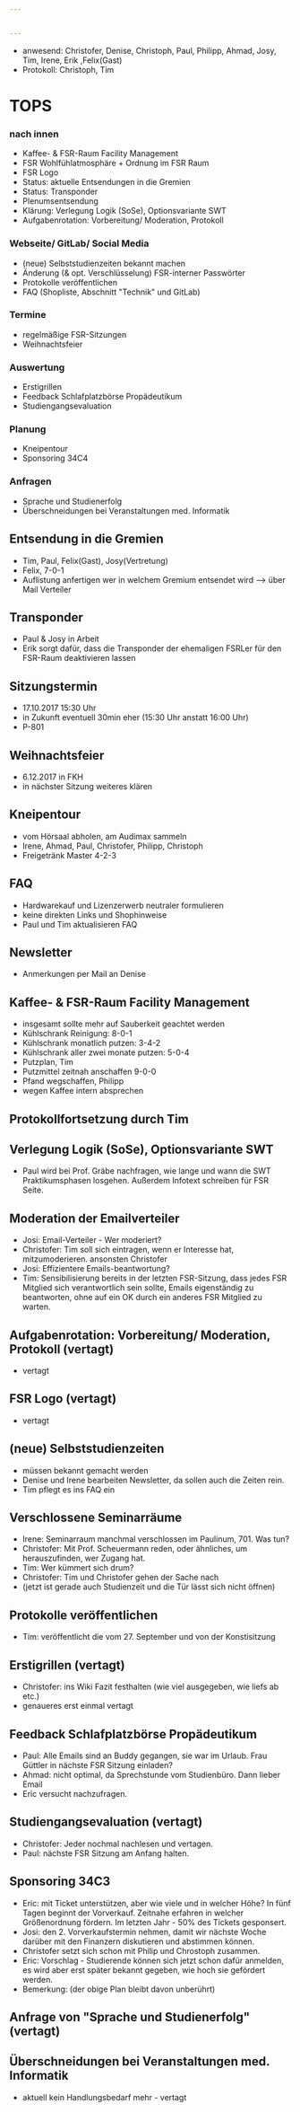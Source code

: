 ```yaml
---


---
```


* anwesend: Christofer, Denise, Christoph, Paul, Philipp, Ahmad, Josy, Tim, Irene, Erik ,Felix(Gast)
* Protokoll: Christoph, Tim

# TOPS

### nach innen
* Kaffee- & FSR-Raum Facility Management
* FSR Wohlfühlatmosphäre + Ordnung im FSR Raum
* FSR Logo
* Status: aktuelle Entsendungen in die Gremien
* Status: Transponder
* Plenumsentsendung
* Klärung: Verlegung Logik (SoSe), Optionsvariante SWT
* Aufgabenrotation: Vorbereitung/ Moderation, Protokoll

### Webseite/ GitLab/ Social Media
* (neue) Selbststudienzeiten bekannt machen
* Änderung (& opt. Verschlüsselung) FSR-interner Passwörter
* Protokolle veröffentlichen
* FAQ (Shopliste, Abschnitt "Technik" und GitLab)

### Termine
* regelmäßige FSR-Sitzungen
* Weihnachtsfeier

### Auswertung
* Erstigrillen
* Feedback Schlafplatzbörse Propädeutikum
* Studiengangsevaluation

### Planung
* Kneipentour
* Sponsoring 34C4

### Anfragen
* Sprache und Studienerfolg
* Überschneidungen bei Veranstaltungen med. Informatik

## Entsendung in die Gremien
* Tim, Paul, Felix(Gast), Josy(Vertretung)
* Felix, 7-0-1
* Auflistung anfertigen wer in welchem Gremium entsendet wird --> über Mail Verteiler

## Transponder
* Paul & Josy in Arbeit
* Erik sorgt dafür, dass die Transponder der ehemaligen FSRLer für den FSR-Raum deaktivieren lassen

## Sitzungstermin
* 17.10.2017 15:30 Uhr
* in Zukunft eventuell 30min eher (15:30 Uhr anstatt 16:00 Uhr)
* P-801

## Weihnachtsfeier
* 6.12.2017 in FKH 
* in nächster Sitzung weiteres klären

## Kneipentour
* vom Hörsaal abholen, am Audimax sammeln 
* Irene, Ahmad, Paul, Christofer, Philipp, Christoph
* Freigetränk Master 4-2-3

## FAQ
* Hardwarekauf und Lizenzerwerb neutraler formulieren
* keine direkten Links und Shophinweise
* Paul und Tim aktualisieren FAQ

## Newsletter
* Anmerkungen per Mail an Denise 

## Kaffee- & FSR-Raum Facility Management
* insgesamt sollte mehr auf Sauberkeit geachtet werden 
* Kühlschrank Reinigung: 8-0-1
* Kühlschrank monatlich putzen: 3-4-2
* Kühlschrank aller zwei monate putzen: 5-0-4
* Putzplan, Tim
* Putzmittel zeitnah anschaffen 9-0-0
* Pfand wegschaffen, Philipp
* wegen Kaffee intern absprechen

## Protokollfortsetzung durch Tim

## Verlegung Logik (SoSe), Optionsvariante SWT
* Paul wird bei Prof. Gräbe nachfragen, wie lange und wann die SWT Praktikumsphasen losgehen. Außerdem Infotext schreiben für FSR Seite.

## Moderation der Emailverteiler
* Josi: Email-Verteiler - Wer moderiert?
* Christofer: Tim soll sich eintragen, wenn er Interesse hat, mitzumoderieren. ansonsten Christofer
* Josi: Effizientere Emails-beantwortung?
* Tim: Sensibilisierung bereits in der letzten FSR-Sitzung, dass jedes FSR Mitglied sich verantwortlich sein sollte, Emails eigenständig zu beantworten, ohne auf ein OK durch ein anderes FSR Mitglied zu warten.

## Aufgabenrotation: Vorbereitung/ Moderation, Protokoll (vertagt)
* vertagt

## FSR Logo (vertagt)
* vertagt

## (neue) Selbststudienzeiten
* müssen bekannt gemacht werden
* Denise und Irene bearbeiten Newsletter, da sollen auch die Zeiten rein.
* Tim pflegt es ins FAQ ein

## Verschlossene Seminarräume
* Irene: Seminarraum manchmal verschlossen im Paulinum, 701. Was tun?
* Christofer: Mit Prof. Scheuermann reden, oder ähnliches, um herauszufinden, wer Zugang hat.
* Tim: Wer kümmert sich drum?
* Christofer: Tim und Christofer gehen der Sache nach
* (jetzt ist gerade auch Studienzeit und die Tür lässt sich nicht öffnen)

## Protokolle veröffentlichen
* Tim: veröffentlicht die vom 27. September und von der Konstisitzung

## Erstigrillen (vertagt)
* Christofer: ins Wiki Fazit festhalten (wie viel ausgegeben, wie liefs ab etc.)
* genaueres erst einmal vertagt

## Feedback Schlafplatzbörse Propädeutikum
* Paul: Alle Emails sind an Buddy gegangen, sie war im Urlaub. Frau Güttler in nächste FSR Sitzung einladen?
* Ahmad: nicht optimal, da Sprechstunde vom Studienbüro. Dann lieber Email
* Eric versucht nachzufragen.

## Studiengangsevaluation (vertagt)
* Christofer: Jeder nochmal nachlesen und vertagen.
* Paul: nächste FSR Sitzung am Anfang halten.

## Sponsoring 34C3
* Eric: mit Ticket unterstützen, aber wie viele und in welcher Höhe? In fünf Tagen beginnt der Vorverkauf. Zeitnahe erfahren in welcher Größenordnung fördern. Im letzten Jahr - 50% des Tickets gesponsert.
* Josi: den 2. Vorverkaufstermin nehmen, damit wir nächste Woche darüber mit den Finanzern diskutieren und abstimmen können. 
* Christofer setzt sich schon mit Philip und Chrostoph zusammen.
* Eric: Vorschlag - Studierende können sich jetzt schon dafür anmelden, es wird aber erst später bekannt gegeben, wie hoch sie gefördert werden.
* Bemerkung: (der obige Plan bleibt davon unberührt)

## Anfrage von "Sprache und Studienerfolg" (vertagt)

## Überschneidungen bei Veranstaltungen med. Informatik
* aktuell kein Handlungsbedarf mehr - vertagt
